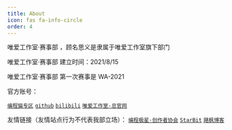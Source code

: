 ```yaml
---
title: About
icon: fas fa-info-circle
order: 4
---
```


唯爱工作室·赛事部 ，顾名思义是隶属于唯爱工作室旗下部门

唯爱工作室·赛事部 建立时间：2021/8/15

唯爱工作室·赛事部 第一次赛事是 WA-2021



官方账号：

[`编程猫专区`](https://shequ.codemao.cn/work_shop/818)
[`github`](https://github.com/weiai-studio)
[`bilibili`](https://space.bilibili.com/1590605446/?spm_id_from=333.999.0.0)
[`唯爱工作室-总官网`](https://weiai-studio.github.io)

[//]: # (`唯爱工作室-总官网（维护中）`)

友情链接（友情站点行为不代表我部立场）：
[`编程极星·创作者协会`](https://bcmcreator.cn/)
[`StarBit`](https://www.codekpy.site/)
[`飓枫博客`](https://blog.wtdown.top/)

